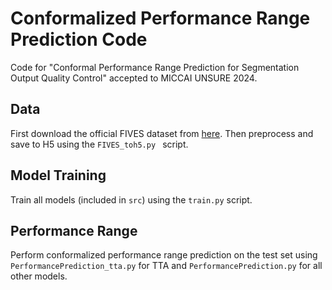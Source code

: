 # Conformalized Performance Range Prediction Code
Code for "Conformal Performance Range Prediction for Segmentation Output Quality Control" accepted to MICCAI UNSURE 2024.

## Data
First download the official FIVES dataset from [here](https://figshare.com/articles/figure/FIVES_A_Fundus_Image_Dataset_for_AI-based_Vessel_Segmentation/19688169). Then preprocess and save to H5 using the  ```FIVES_toh5.py ```  script.

## Model Training
Train all models (included in  ```src```) using the ```train.py``` script.

## Performance Range
Perform conformalized performance range prediction on the test set using ```PerformancePrediction_tta.py``` for TTA and ```PerformancePrediction.py``` for all other models.
